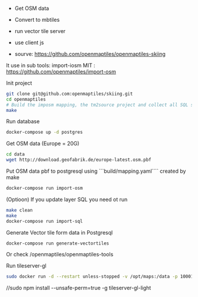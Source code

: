 ###


- Get OSM data
- Convert to mbtiles
- run vector tile server
- use client js



- sourve: https://github.com/openmaptiles/openmaptiles-skiing

It use in sub tools: import-iosm MIT : https://github.com/openmaptiles/import-osm

Init project
```bash
git clone git@github.com:openmaptiles/skiing.git
cd openmaptiles
# Build the imposm mapping, the tm2source project and collect all SQL scripts
make
```

Run database
```bash
docker-compose up -d postgres
```

Get OSM data (Europe = 20G)
```bash
cd data
wget http://download.geofabrik.de/europe-latest.osm.pbf
```

Put OSM data pbf to postgresql using ```build/mapping.yaml```` created by make
```bash
docker-compose run import-osm
```

(Optioon) If you update layer SQL you need ot run 
```bash
make clean
make
docker-compose run import-sql
````

Generate Vector tile form data in Postgresql
```bash
docker-compose run generate-vectortiles
```
Or check /openmaptiles/openmaptiles-tools

Run tileserver-gl
```bash
sudo docker run -d --restart unless-stopped -v /opt/maps:/data -p 10001:80 klokantech/tileserver-gl
```


//sudo npm install --unsafe-perm=true -g tileserver-gl-light